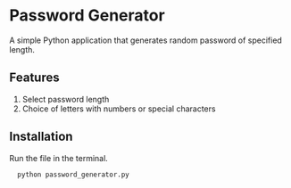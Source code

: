 # Password Generator
A simple Python application that generates random password of specified length.

## Features
1. Select password length
2. Choice of letters with numbers or special characters

## Installation
Run the file in the terminal. 

```bash
  python password_generator.py
```
